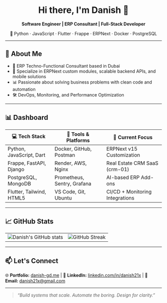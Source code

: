 <h1 align="center">Hi there, I'm Danish 👋</h1>

<p align="center">
  <b>Software Engineer | ERP Consultant | Full-Stack Developer</b>  
</p>
<p align="center">
  🚀 Python · JavaScript · Flutter · Frappe · ERPNext · Docker · PostgreSQL  
</p>

---

## 🧠 About Me

- 🏢 ERP Techno-Functional Consultant based in Dubai
- 💼 Specialize in ERPNext custom modules, scalable backend APIs, and mobile solutions
- 📊 Passionate about solving business problems with clean code and automation
- 🛠️ DevOps, Monitoring, and Performance Optimization

---

## 📊 Dashboard

| 💻 Tech Stack            | 🧰 Tools & Platforms          | 🧪 Current Focus                  |
|--------------------------|------------------------------|----------------------------------|
| Python, JavaScript, Dart | Docker, GitHub, Postman      | ERPNext v15 Customization        |
| Frappe, FastAPI, Django  | Render, AWS, Nginx           | Real Estate CRM SaaS (crm-01)    |
| PostgreSQL, MongoDB      | Prometheus, Sentry, Grafana  | AI-based ERP Add-ons             |
| Flutter, Tailwind, HTML5 | VS Code, Git, Ubuntu         | CI/CD + Monitoring Integrations  |

---

## 📈 GitHub Stats

<table>
  <tr>
    <td><img src="https://github-readme-stats.vercel.app/api?username=danish21x&show_icons=true&theme=radical" alt="Danish's GitHub stats" /></td>
    <td><img src="https://github-readme-streak-stats.herokuapp.com/?user=danish21x&theme=radical" alt="GitHub Streak" /></td>
  </tr>
</table>

---

## 📫 Let's Connect

🌐 **Portfolio:** [danish-gd.me](https://danish-gd.me) | 💼 **LinkedIn:** [linkedin.com/in/danish21x](https://linkedin.com/in/danish21x) | 📧 **Email:** danish21x@gmail.com

---

> *“Build systems that scale. Automate the boring. Design for clarity.”*
